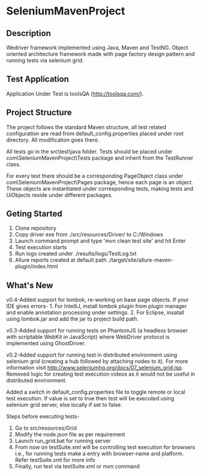 # SeleniumMavenProject

## Description

Wedriver framework implemented using Java, Maven and TestNG. Object oriented architecture framework made with page factory design pattern and running tests via selenium grid.

## Test Application

Application Under Test is toolsQA (http://toolsqa.com/).

## Project Structure

The project follows the standard Maven structure, all test related configuration are read from default_config.properties placed under root directory. All modification goes there.

All tests go in the src\test\java folder. Tests should be placed under com\SeleniumMavenProject\Tests package and inherit from the TestRunner class.

For every test there should be a corresponding PageObject class under com\SeleniumMavenProject\Pages package, hence each page is an object. These objects are instantiated under corresponding tests, making tests and UiObjects reside under different packages.

## Geting Started

1. Clone repository
2. Copy driver exe from ./src/resources/Driver/ to C:/Windows
3. Launch command prompt and type 'mvn clean test site' and hit Enter
4. Test execution starts
5. Run logs created under ./results/logs/TestLog.txt
6. Allure reports created at default path ./target/site/allure-maven-plugin/index.html

## What's New
v0.4-Added support for lombok, re-working on base page objects. If your IDE gives errors-
	1. For IntelliJ, install lombok plugin from plugin manager and enable annotation processing under settings.
	2. For Eclipse, insatall using lombok.jar and add the jar to project build path.

v0.3-Added support for running tests on PhantomJS (a headless browser with scriptable WebKit in JavaScript) where WebDriver protocol is implemented using GhostDriver.

v0.2-Added support for running test in distributed environment using selenium grid (creating a hub followed by attaching nodes to it). For more information visit http://www.seleniumhq.org/docs/07_selenium_grid.jsp. Removed logic for creating test execution videos as it would not be useful in distributed environment.

Added a switch in default_config.properties file to toggle remote or local test execution. If value is set to true then test will be executed using selenium grid server, else locally if set to false. 

Steps before executing tests-

1. Go to src/resources/Grid
2. Modify the node.json file as per requirement
3. Launch run_grid.bat for running server
4. From now on testSuite.xml will be controlling test execution for browsers i.e., for running tests make a entry with browser-name and platform. Refer testSuite.xml for more info 
5. Finally, run test via testSuite.xml or mvn command

